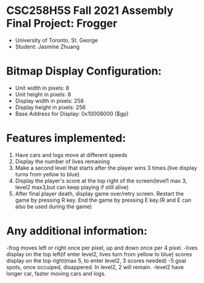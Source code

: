 
 # CSC258H5S Fall 2021 Assembly Final Project: Frogger
 - University of Toronto, St. George
 - Student: Jasmine Zhuang

# Bitmap Display Configuration:
 - Unit width in pixels: 8
 - Unit height in pixels: 8
 - Display width in pixels: 256
 - Display height in pixels: 256
 - Base Address for Display: 0x10008000 ($gp)
# Features implemented:
 1. Have cars and logs move at different speeds
 2. Display the number of lives remaining
 3. Make a second level that starts after the player wins 3 times.(live display turns from yellow to blue)
 4. Display the player's score at the top right of the screen(level1 max 3, level2 max3,but can keep playing if still alive)
 5. After final player death, display game over/retry screen. Restart the game by pressing R key. End the game by pressing E key.(R and E can also be used during the game)
# Any additional information:
 -frog moves left or right once per pixel, up and down once per 4 pixel.
 -lives display on the top left(if enter level2, lives turn from yellow to blue)
 scores display on the top right(max 5, to enter level2, 3 scores needed)
 -5 goal spots, once occuiped, disappered. In level2, 2 will remain.
 -level2 have longer car, faster moving cars and logs.
